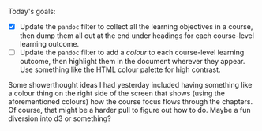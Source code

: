 Today's goals:

* [X] Update the `pandoc` filter to collect all the learning objectives in a
      course, then dump them all out at the end under headings for each
      course-level learning outcome.
* [ ] Update the `pandoc` filter to add a *colour* to each course-level learning
      outcome, then highlight them in the document wherever they appear. Use
      something like the HTML colour palette for high contrast.

Some showerthought ideas I had yesterday included having something like a colour
thing on the right side of the screen that shows (using the aforementioned
colours) how the course focus flows through the chapters. Of course, that might
be a harder pull to figure out how to do. Maybe a fun diversion into d3 or
something?
